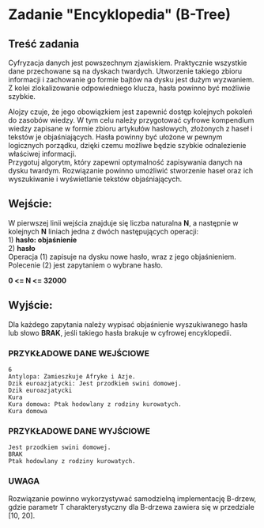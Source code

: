 # Zadanie "Encyklopedia" (B-Tree)

## Treść zadania

Cyfryzacja danych jest powszechnym zjawiskiem. Praktycznie wszystkie dane przechowane są na dyskach twardych. Utworzenie takiego zbioru informacji i zachowanie go formie bajtów na dysku jest dużym wyzwaniem. Z kolei zlokalizowanie odpowiedniego klucza, hasła powinno być możliwie szybkie.

Alojzy czuje, że jego obowiązkiem jest zapewnić dostęp kolejnych pokoleń do zasobów wiedzy. W tym celu należy przygotować cyfrowe kompendium wiedzy zapisane w formie zbioru artykułów hasłowych, złożonych z haseł i tekstów je objaśniających. Hasła powinny być ułożone w pewnym logicznych porządku, dzięki czemu możliwe będzie szybkie odnalezienie właściwej informacji.\
Przygotuj algorytm, który zapewni optymalność zapisywania danych na dysku twardym. Rozwiązanie powinno umożliwić stworzenie haseł oraz ich wyszukiwanie i wyświetlanie tekstów objaśniających.

## Wejście:
W pierwszej linii wejścia znajduje się liczba naturalna **N**, a następnie w kolejnych **N** liniach jedna z dwóch następujących operacji:\
1\)  **hasło: objaśnienie**\
2\) **hasło**\
Operacja (1) zapisuje na dysku nowe hasło, wraz z jego objaśnieniem. Polecenie (2) jest zapytaniem o wybrane hasło.

**0 <= N <= 32000**

## Wyjście:
Dla każdego zapytania należy wypisać objaśnienie wyszukiwanego hasła lub słowo **BRAK**, jeśli takiego hasła brakuje w cyfrowej encyklopedii.

### PRZYKŁADOWE DANE WEJŚCIOWE 
```
6
Antylopa: Zamieszkuje Afryke i Azje.
Dzik euroazjatycki: Jest przodkiem swini domowej.
Dzik euroazjatycki
Kura
Kura domowa: Ptak hodowlany z rodziny kurowatych.
Kura domowa
```
### PRZYKŁADOWE DANE WYJŚCIOWE
```
Jest przodkiem swini domowej.
BRAK
Ptak hodowlany z rodziny kurowatych.
```

### UWAGA
Rozwiązanie powinno wykorzystywać samodzielną implementację B-drzew, gdzie parametr T charakterystyczny dla B-drzewa zawiera się w przedziale [10, 20].